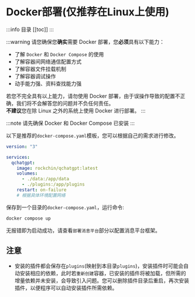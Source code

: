 # Docker部署(仅推荐在Linux上使用)

:::info 目录
[[toc]]
:::

:::warning 
请您确保您**确实**需要 Docker 部署，您**必须**具有以下能力：  
 - 了解 `Docker` 和 `Docker Compose` 的使用  
 - 了解容器间网络通信配置方式  
 - 了解容器文件挂载机制  
 - 了解容器调试操作
 - 动手能力强、资料查找能力强

 若您不完全具有以上能力，请勿使用 Docker 部署，由于误操作导致的配置不正确，我们将不会解答您的问题并不负任何责任。  
 **不建议**您在除 Linux 之外的系统上使用 Docker 进行部署。
::: 

:::note
请先确保 Docker 和 Docker Compose 已安装
:::

以下是推荐的`docker-compose.yaml`模板，您可以根据自己的需求进行修改。

```yaml
version: "3"

services:
  qchatgpt:
    image: rockchin/qchatgpt:latest
    volumes:
      - ./data:/app/data
      - ./plugins:/app/plugins
    restart: on-failure
    # 根据具体环境配置网络
```

保存到一个目录的`docker-compose.yaml`，运行命令:

```bash
docker compose up
```

无报错即为启动成功，请查看`部署消息平台`部分以配置消息平台框架。

## 注意

- 安装的插件都会保存在`plugins`(映射到本目录`plugins`)，安装插件时可能会自动安装相应的依赖，此时若`重新创建`容器，已安装的插件将被加载，但所需的增量依赖并未安装，会导致引入问题。您可以删除插件目录后重启，再次安装插件，以便程序可以自动安装插件所需依赖。